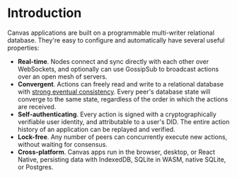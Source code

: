 # Introduction

Canvas applications are built on a programmable multi-writer relational database. They're easy to configure and automatically have several useful properties:

- **Real-time**. Nodes connect and sync directly with each other over WebSockets, and optionally can use GossipSub to broadcast actions over an open mesh of servers.
- **Convergent**. Actions can freely read and write to a relational database with [strong eventual consistency](https://en.wikipedia.org/wiki/Eventual_consistency). Every peer's database state will converge to the same state, regardless of the order in which the actions are received.
- **Self-authenticating**. Every action is signed with a cryptographically verifiable user identity, and attributable to a user's DID. The entire action history of an application can be replayed and verified.
- **Lock-free**. Any number of peers can concurrently execute new actions, without waiting for consensus.
- **Cross-platform**. Canvas apps run in the browser, desktop, or React Native, persisting data with IndexedDB, SQLite in WASM, native SQLite, or Postgres.